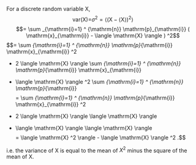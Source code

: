 For a discrete random variable X,
$$\mathrm{var(X) = } \sigma ^2 = \langle ( \mathrm{X} -
\langle \mathrm{X} \rangle ) ^2 \rangle$$
$$= \sum _{\mathrm{i}=1} ^ {\mathrm{n}}
\mathrm{p}_{\mathrm{i}} ( \mathrm{x}_{\mathrm{i}} - \langle
\mathrm{X} \rangle ) ^2$$ $$= \sum _{\mathrm{i}=1} ^ {\mathrm{n}}
\mathrm{p}_{\mathrm{i}} \mathrm{x}_{\mathrm{i}} ^2
- 2 \langle \mathrm{X} \rangle \sum _{\mathrm{i}=1} ^ {\mathrm{n}}
\mathrm{p}_{\mathrm{i}} \mathrm{x}_{\mathrm{i}}
+ \langle \mathrm{X} \rangle ^2 
\sum _{\mathrm{i}=1} ^ {\mathrm{n}}
\mathrm{p}_{\mathrm{i}}$$ $$= \sum _{\mathrm{i}=1} ^ {\mathrm{n}}
\mathrm{p}_{\mathrm{i}} \mathrm{x}_{\mathrm{i}} ^2
- 2 \langle \mathrm{X} \rangle \langle \mathrm{X} \rangle
+ \langle \mathrm{X} \rangle \langle \mathrm{X} \rangle$$
$$= \langle \mathrm{X} ^2 \rangle - \langle \mathrm{X} \rangle ^2 .$$

i.e. the variance of X is equal to the mean of $X^{2}$ minus the square
of the mean of X.
